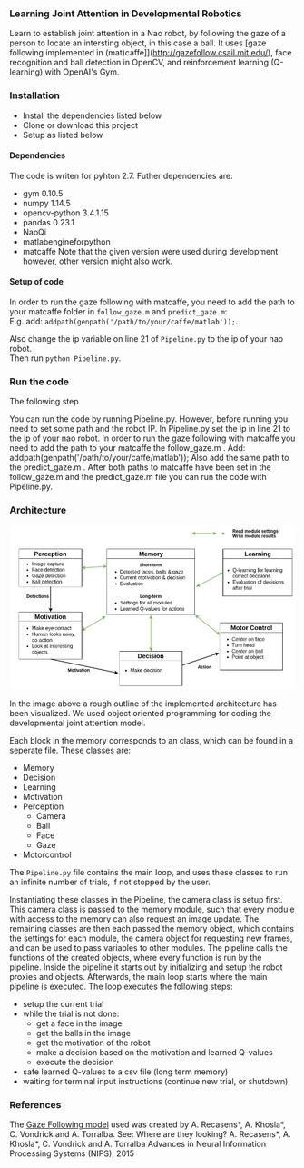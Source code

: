 ### Learning Joint Attention in Developmental Robotics
Learn to establish joint attention in a Nao robot, by following the gaze of a person to locate an intersting object, in this case a ball. 
It uses [gaze following implemented in (mat)caffe]](http://gazefollow.csail.mit.edu/), face recognition and ball detection in OpenCV, and reinforcement learning (Q-learning) with OpenAI's Gym. 

### Installation
- Install the dependencies listed below
- Clone or download this project
- Setup as listed below

#### Dependencies
The code is writen for pyhton 2.7. Futher dependencies are:
- gym 0.10.5
- numpy 1.14.5
- opencv-python 3.4.1.15
- pandas 0.23.1
- NaoQi
- matlabengineforpython
- matcaffe
Note that the given version were used during development however, other version might also work.

#### Setup of code
In order to run the gaze following with matcaffe, you need to add the path to your matcaffe folder in `follow_gaze.m` and `predict_gaze.m`:  
E.g. add: `addpath(genpath('/path/to/your/caffe/matlab'));`.

Also change the ip variable on line 21 of `Pipeline.py` to the ip of your nao robot.  
Then run `python Pipeline.py`.



### Run the code

The following step

You can run the code by running Pipeline.py. However, before running you need to set some path and the robot IP.
In Pipeline.py set the ip in line 21 to the ip of your nao robot.
In order to run the gaze following with matcaffe you need to add the path to your matcaffe the follow_gaze.m .
Add: addpath(genpath('/path/to/your/caffe/matlab'));
Also add the same path to the predict_gaze.m .
After both paths to matcaffe have been set in the follow_gaze.m and the predict_gaze.m file you can run the
code with Pipeline.py.  



### Architecture
![Architecture](https://github.com/KochPJ/follow_gaze_developmental_robotics/blob/master/architecture2.png  "Architecture")

In the image above a rough outline of the implemented architecture has been visualized.
We used object oriented programming for coding the developmental joint attention model.

Each block in the memory corresponds to an class, which can be found in a seperate file.
These classes are:
- Memory
- Decision
- Learning
- Motivation
- Perception
  - Camera
  - Ball
  - Face
  - Gaze
- Motorcontrol

The `Pipeline.py` file contains the main loop, and uses these classes to run an infinite number of trials, if not stopped by the user.

Instantiating these classes in the Pipeline, the camera class is setup first.
This camera class is passed to the memory module, such that every module with access to the memory can also request an image update.
The remaining classes are then each passed the memory object, which contains the settings for each module, the camera object for requesting new frames, and can be used to pass variables to other modules.
The pipeline calls the functions of the created objects, where every function is run by the pipeline.
Inside the pipeline it starts out by initializing and setup the robot proxies and objects. Afterwards, the main loop starts where the main pipeline is executed. The loop executes the following steps:
- setup the current trial
- while the trial is not done:
  - get a face in the image
  - get the balls in the image
  - get the motivation of the robot
  - make a decision based on the motivation and learned Q-values
  - execute the decision
- safe learned Q-values to a csv file (long term memory)
- waiting for terminal input instructions (continue new trial, or shutdown)

### References
The [Gaze Following model](http://gazefollow.csail.mit.edu/) used was created by A. Recasens*, A. Khosla*, C. Vondrick and A. Torralba. See:
Where are they looking?
A. Recasens*, A. Khosla*, C. Vondrick and A. Torralba
Advances in Neural Information Processing Systems (NIPS), 2015
